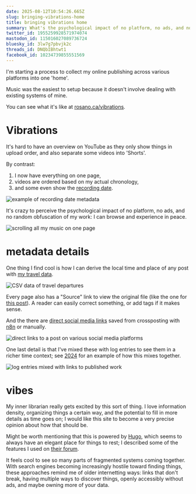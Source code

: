 ```yaml
---
date: 2025-08-12T10:54:26.665Z
slug: bringing-vibrations-home
title: bringing vibrations home
summary: What's the psychological impact of no platform, no ads, and no random obfuscation of my work?
twitter_id: 1955259928571974074
mastodon_id: 115016027089736724
bluesky_id: 3lw7g7pbvjk2c
threads_id: DNQbIBhtwt1
facebook_id: 10234739855551569
---
```

I'm starting a process to collect my online publishing across various platforms into one 'home'.

Music was the easiest to setup because it doesn't involve dealing with existing systems of mine.

You can see what it's like at [rosano.ca/vibrations](https://rosano.ca/vibrations).

# Vibrations

It's hard to have an overview on YouTube as they only show things in upload order, and also separate some videos into 'Shorts'.

By contrast:
1. I now have everything on one page,
2. videos are ordered based on my actual chronology,
3. and some even show the [recording date](https://rosano.ca/vibrations/m305fu7c).

![example of recording date metadata](https://static.rosano.ca/blog/2025-08-12-bringing-vibrations-home/recording.jpg)

It's crazy to perceive the psychological impact of no platform, no ads, and no random obfuscation of my work: I can browse and experience in peace.

![scrolling all my music on one page](https://static.rosano.ca/blog/2025-08-12-bringing-vibrations-home/one-page.gif)

# metadata details

One thing I find cool is how I can derive the local time and place of any post with [my travel data](https://github.com/rosano/home/blob/master/assets/departures.csv).

![CSV data of travel departures](https://static.rosano.ca/blog/2025-08-12-bringing-vibrations-home/departures.jpg)

Every page also has a "Source" link to view the original file (like the one for [this post](https://github.com/rosano/home/edit/master/content/blog/2025-08-12-bringing-vibrations-home.md)). A reader can easily correct something, or add tags if it makes sense.

And the there are [direct social media links](http://rosano.ca/vibrations/m4879q4m/) saved from crossposting with [n8n](https://n8n.io) or manually.

![direct links to a post on various social media platforms](https://static.rosano.ca/blog/2025-08-12-bringing-vibrations-home/syndications.jpg)

One last detail is that I've mixed these with log entries to see them in a richer time context; see [2024](https://rosano.ca/log/2024) for an example of how this mixes together.

![log entries mixed with links to published work](https://static.rosano.ca/blog/2025-08-12-bringing-vibrations-home/notifications.jpg)

# vibes

My inner librarian really gets excited by this sort of thing. I love information density, organizing things a certain way, and the potential to fill in more details as time goes on; I would like this site to become a very precise opinion about how that should be.

Might be worth mentioning that this is powered by [Hugo](https://gohugo.io), which seems to always have an elegant place for things to rest; I described some of the features I used on [their forum](https://discourse.gohugo.io/t/music-vlog-powered-by-hugo/55632).

It feels cool to see so many parts of fragmented systems coming together. With search engines becoming increasingly hostile toward finding things, these approaches remind me of older internetting ways: links that don't break, having multiple ways to discover things, openly accessibly without ads, and maybe owning more of your data.
